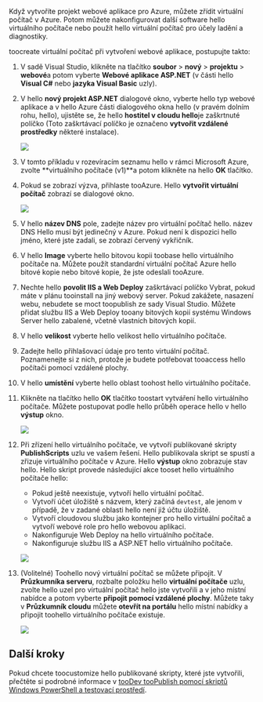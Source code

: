 

Když vytvoříte projekt webové aplikace pro Azure, můžete zřídit virtuální počítač v Azure. Potom můžete nakonfigurovat další software hello virtuálního počítače nebo použít hello virtuální počítač pro účely ladění a diagnostiky.

toocreate virtuální počítač při vytvoření webové aplikace, postupujte takto:

1. V sadě Visual Studio, klikněte na tlačítko **soubor** > **nový** > **projektu** > **webové**a potom vyberte **Webové aplikace ASP.NET** (v části hello **Visual C#** nebo **jazyka Visual Basic** uzly).
2. V hello **nový projekt ASP.NET** dialogové okno, vyberte hello typ webové aplikace a v hello Azure části dialogového okna hello (v pravém dolním rohu, hello), ujistěte se, že hello **hostitel v cloudu hello**je zaškrtnuté políčko (Toto zaškrtávací políčko je označeno **vytvořit vzdálené prostředky** některé instalace).
   
    ![][0]
3. V tomto příkladu v rozevíracím seznamu hello v rámci Microsoft Azure, zvolte **virtuálního počítače (v1)**a potom klikněte na hello **OK** tlačítko.
4. Pokud se zobrazí výzva, přihlaste tooAzure. Hello **vytvořit virtuální počítač** zobrazí se dialogové okno.
   
    ![][2]
5. V hello **název DNS** pole, zadejte název pro virtuální počítač hello. název DNS Hello musí být jedinečný v Azure. Pokud není k dispozici hello jméno, které jste zadali, se zobrazí červený vykřičník.
6. V hello **Image** vyberte hello bitovou kopii toobase hello virtuálního počítače na. Můžete použít standardní virtuální počítač Azure hello bitové kopie nebo bitové kopie, že jste odeslali tooAzure.
7. Nechte hello **povolit IIS a Web Deploy** zaškrtávací políčko Vybrat, pokud máte v plánu tooinstall na jiný webový server. Pokud zakážete, nasazení webu, nebudete se moct toopublish ze sady Visual Studio. Můžete přidat službu IIS a Web Deploy tooany bitových kopií systému Windows Server hello zabalené, včetně vlastních bitových kopií.
8. V hello **velikost** vyberte hello velikost hello virtuálního počítače.
9. Zadejte hello přihlašovací údaje pro tento virtuální počítač. Poznamenejte si z nich, protože je budete potřebovat tooaccess hello počítači pomocí vzdálené plochy.
10. V hello **umístění** vyberte hello oblast toohost hello virtuálního počítače.
11. Klikněte na tlačítko hello **OK** tlačítko toostart vytváření hello virtuálního počítače. Můžete postupovat podle hello průběh operace hello v hello **výstup** okno.
    
    ![][3]
12. Při zřízení hello virtuálního počítače, ve vytvoří publikované skripty **PublishScripts** uzlu ve vašem řešení. Hello publikovala skript se spustí a zřizuje virtuálního počítače v Azure. Hello **výstup** okno zobrazuje stav hello. Hello skript provede následující akce tooset hello virtuálního počítače hello:
    
    * Pokud ještě neexistuje, vytvoří hello virtuální počítač.
    * Vytvoří účet úložiště s názvem, který začíná `devtest`, ale jenom v případě, že v zadané oblasti hello není již účtu úložiště.
    * Vytvoří cloudovou službu jako kontejner pro hello virtuální počítač a vytvoří webové role pro hello webovou aplikaci.
    * Nakonfiguruje Web Deploy na hello virtuálního počítače.
    * Nakonfiguruje službu IIS a ASP.NET hello virtuálního počítače.
    
    ![][4]
13. (Volitelné) Toohello nový virtuální počítač se můžete připojit. V **Průzkumníka serveru**, rozbalte položku hello **virtuální počítače** uzlu, zvolte hello uzel pro virtuální počítač hello jste vytvořili a v jeho místní nabídce a potom vyberte **připojit pomocí vzdálené plochy**. Můžete taky v **Průzkumník cloudu** můžete **otevřít na portálu** hello místní nabídky a připojit toohello virtuálního počítače existuje.
    
    ![][5]

## <a name="next-steps"></a>Další kroky
Pokud chcete toocustomize hello publikované skripty, které jste vytvořili, přečtěte si podrobné informace v [tooDev tooPublish pomocí skriptů Windows PowerShell a testovací prostředí](http://msdn.microsoft.com/library/dn642480.aspx).

[0]: ./media/virtual-machines-common-classic-web-app-visual-studio/CreateVM_NewProject.PNG
[1]: ./media/dotnet-visual-studio-create-virtual-machine/CreateVM_SignIn.PNG
[2]: ./media/virtual-machines-common-classic-web-app-visual-studio/CreateVM_CreateVM.PNG
[3]: ./media/virtual-machines-common-classic-web-app-visual-studio/CreateVM_Provisioning.png
[4]: ./media/virtual-machines-common-classic-web-app-visual-studio/CreateVM_SolutionExplorer.png
[5]: ./media/virtual-machines-common-classic-web-app-visual-studio/VS_Create_VM_Connect.png
